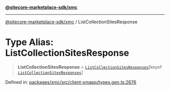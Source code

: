 [**@sitecore-marketplace-sdk/xmc**](../README.md)

***

[@sitecore-marketplace-sdk/xmc](../README.md) / ListCollectionSitesResponse

# Type Alias: ListCollectionSitesResponse

> **ListCollectionSitesResponse** = [`ListCollectionSitesResponses`](ListCollectionSitesResponses.md)\[keyof [`ListCollectionSitesResponses`](ListCollectionSitesResponses.md)\]

Defined in: [packages/xmc/src/client-xmapp/types.gen.ts:2676](https://github.com/Sitecore/sitecore-marketplace-sdk/blob/af886e6134b8d1079ef5b8ef70b7eb2f1d9c8aeb/packages/xmc/src/client-xmapp/types.gen.ts#L2676)

